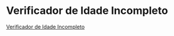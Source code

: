# Verificador de Idade Incompleto

<a href="https://demilson1.github.io/Verificador-Idade/treino.html">Verificador de Idade Incompleto</a>

 
